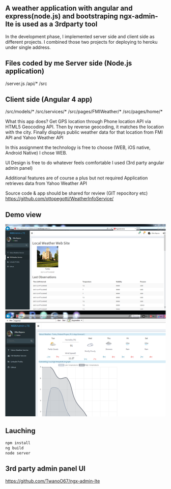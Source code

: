 ## A weather application with angular and express(node.js) and bootstraping ngx-admin-lte is used as a 3rdparty tool

In the development phase, I implemented server side and client side as different projects.
I combined those two projects for deploying to heroku under single address. 

Files coded by me
Server side (Node.js application)
------------
/server.js
/api/*
/src

Client side (Angular 4 app)
------------
/src/models/*
/src/services/*
/src/pages/FMIWeather/*
/src/pages/home/*

What this app does?
Get GPS location through Phone location API via HTML5 Geocoding API. 
Then by reverse geocoding, it matches the location with the city. 
Finally displays public weather data for that location from FMI API and Yahoo Weather API

In this assignment the technology is free to choose (WEB, iOS native, Android Native)
I chose WEB.

UI Design is free to do whatever feels comfortable
I used (3rd party angular admin panel) 

Additional features are of course a plus but not required
Application retrieves data from Yahoo Weather API

Source code & app should be shared for review (GIT repocitory etc)
https://github.com/ottopegotti/WeatherInfoService/

## Demo view 
![Preview](https://github.com/ottopegotti/WeatherInfoService/blob/master/heroku_demo1.PNG)
![Preview](https://github.com/ottopegotti/WeatherInfoService/blob/master/heroku_demo.PNG)

## Lauching
```
npm install
ng build
node server
```

## 3rd party admin panel UI

https://github.com/TwanoO67/ngx-admin-lte
